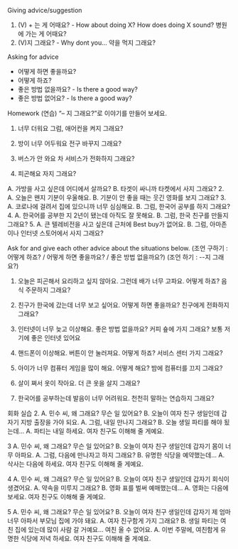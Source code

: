 Giving advice/suggestion

1. (V) + 는 게 어때요? - How about doing X? How does doing X sound?
    병원에 가는 게  어때요?
2. (V)지 그래요? - Why dont you...
    약을 먹지 그래요?

Asking for advice
- 어떻게 하면 좋을까요?
- 어떻게 하죠?
- 좋은 방법 없을까요? - Is there a good way?
- 좋은 방법 없어요? - Is there a good way?

Homework
(연습)  “– 지 그래요?”로 이야기를 만들어 보세요. 

1. 너무 더워요
그럼, 애어컨을 켜지 그래요?

2. 방이 너무 어두워요
전구 바꾸지 그래요?

3. 버스가 안 와요
차 서비스가 전화하지 그래요?

4. 피곤해요
자지 그래요?


A. 가방을 사고 싶은데 어디에서 살까요?
    B. 타겟이 싸니까 타켓에서 사지 그래요?
2. A. 오늘은 왠지 기분이 우울해요. 
    B. 기분이 안 좋을 때는 웃긴 영화를 보지 그래요?
3. A. 코로나에 걸려서 집에 있으니까 너무 심심해요. 
    B. 그럼, 한국어 공부를 하지 그래요?
4. A. 한국어를 공부한 지 2년이 됐는데 아직도 잘 못해요. 
    B. 그럼, 한국 친구를 만들지 그래요?
5. A. 큰 텔레비전을 사고 싶은데 근처에 Best buy가 없어요.
    B. 그럼, 아마존이나 인터넷 스토어에서 사지 그래요?


Ask for and give each other advice about the situations below.
(조언 구하기 : 어떻게 하죠? / 어떻게 하면 좋을까요? / 좋은 방법 없을까요?)
(조언 하기 : --지 그래요?)
1. 오늘은 피곤해서 요리하고 싶지 않아요. 그런데 배가 너무 고파요. 어떻게 하죠?
음식 주문하지 그래요?

2. 친구가 한국에 갔는데 너무 보고 싶어요. 어떻게 하면 좋을까요?
친구에게 전화하지 그래요?

3. 인터넷이 너무 늦고 이상해요. 좋은 방법 없을까요?
커피 숖에 가지 그래요? 보통 저기에 좋은 인터넷 있어요

4. 핸드폰이 이상해요. 버튼이 안 눌러져요. 어떻게 하죠?
서비스 센터 가지 그래요?

5. 아이가 너무 컴퓨터 게임을 많이 해요. 어떻게 해요?
밤에 컴퓨터를 끄지 그래요?

6. 살이 쪄서 옷이 작아요. 
더 큰 옷을 살지 그래요?

7. 한국어를 공부하는데 발음이 너무 어려워요.
천천히 말하는 연습하지 그래요? 


회화 실습
2.
A. 민수 씨, 왜 그래요? 무슨 일 있어요?
B. 오늘이 여자 친구 생일인데 갑자기 지방 출장을 가야 되요.
A. 그럼, 내일 만나지 그래요?
B. 오늘 생일 파티를 해야 됬는데...
A. 파티는 내일 하세요. 여자 친구도 이해해 줄 게예요.

3
A. 민수 씨, 왜 그래요? 무슨 일 있어요?
B. 오늘이 여자 친구 생일인데 갑자기 몸이 너무 아파요.
A. 그럼, 다음에 만나자고 하지 그래요?
B. 유명한 식당을 예약했는데...
A. 삭사는 다음에 하세요. 여자 친구도 이해해 줄 게예요.

4
A. 민수 씨, 왜 그래요? 무슨 일 있어요?
B. 오늘이 여자 친구 생일인데 갑자기 회식이 생겼어요.
A. 약속을 미루지 그래요?
B. 영화 표를 벌써 예매했는데...
A. 영화는 다음에 보세요. 여자 친구도 이해해 줄 게예요.

5
A. 민수 씨, 왜 그래요? 무슨 일 있어요?
B. 오늘이 여자 친구 생일인데 갑자기 제 엄마 너무 아파서 부모님 집에 가야 돼요.
A. 여자 친구함게 가지 그래요?
B. 생일 파티는 여친 집에 있는데 많이 사람 갈 거예요... 여친 올 수 없어요.
A. 이번 주말에, 여친함게 유명한 식당에 저녁 하세요. 여자 친구도 이해해 줄 게예요.